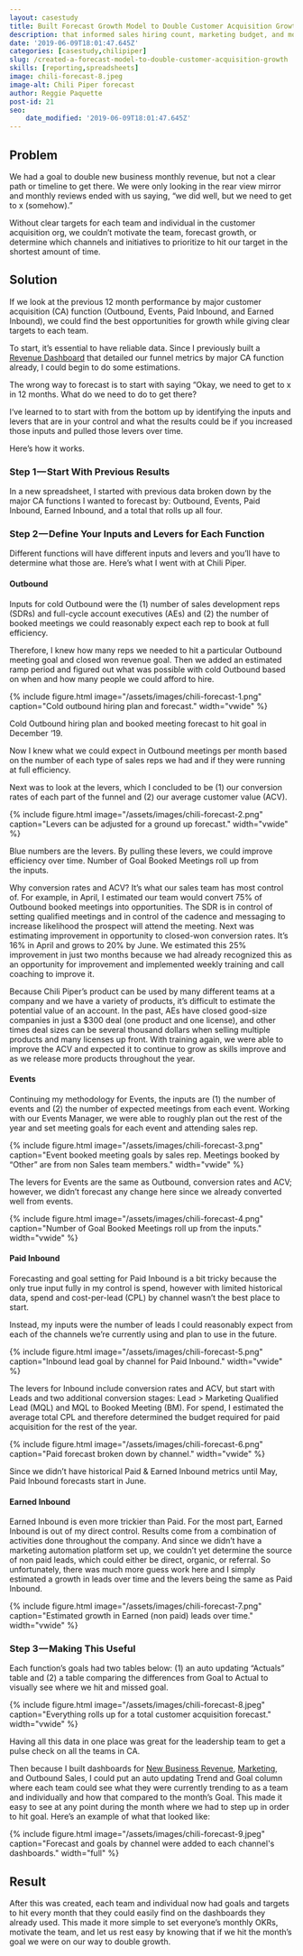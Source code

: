 ```yaml
---
layout: casestudy
title: Built Forecast Growth Model to Double Customer Acquisition Growth
description: that informed sales hiring count, marketing budget, and monthly goals for the customer acquisition team.
date: '2019-06-09T18:01:47.645Z'
categories: [casestudy,chilipiper]
slug: /created-a-forecast-model-to-double-customer-acquisition-growth
skills: [reporting,spreadsheets]
image: chili-forecast-8.jpeg
image-alt: Chili Piper forecast
author: Reggie Paquette
post-id: 21
seo:
    date_modified: '2019-06-09T18:01:47.645Z'
---
```


## Problem

We had a goal to double new business monthly revenue, but not a clear path or timeline to get there. We were only looking in the rear view mirror and monthly reviews ended with us saying, “we did well, but we need to get to x (somehow).”

Without clear targets for each team and individual in the customer acquisition org, we couldn’t motivate the team, forecast growth, or determine which channels and initiatives to prioritize to hit our target in the shortest amount of time.

## Solution

If we look at the previous 12 month performance by major customer acquisition (CA) function (Outbound, Events, Paid Inbound, and Earned Inbound), we could find the best opportunities for growth while giving clear targets to each team.

To start, it’s essential to have reliable data. Since I previously built a [Revenue Dashboard](/automating-new-business-revenue-reporting-into-google-sheets) that detailed our funnel metrics by major CA function already, I could begin to do some estimations.

The wrong way to forecast is to start with saying “Okay, we need to get to x in 12 months. What do we need to do to get there?

I‘ve learned to to start with from the bottom up by identifying the inputs and levers that are in your control and what the results could be if you increased those inputs and pulled those levers over time.

Here’s how it works.

### Step 1 — Start With Previous Results

In a new spreadsheet, I started with previous data broken down by the major CA functions I wanted to forecast by: Outbound, Events, Paid Inbound, Earned Inbound, and a total that rolls up all four.

### Step 2 — Define Your Inputs and Levers for Each Function

Different functions will have different inputs and levers and you’ll have to determine what those are. Here’s what I went with at Chili Piper.

#### Outbound

Inputs for cold Outbound were the (1) number of sales development reps (SDRs) and full-cycle account executives (AEs) and (2) the number of booked meetings we could reasonably expect each rep to book at full efficiency.

Therefore, I knew how many reps we needed to hit a particular Outbound meeting goal and closed won revenue goal. Then we added an estimated ramp period and figured out what was possible with cold Outbound based on when and how many people we could afford to hire.

{% include figure.html image="/assets/images/chili-forecast-1.png" caption="Cold outbound hiring plan and forecast." width="vwide" %}

Cold Outbound hiring plan and booked meeting forecast to hit goal in December ‘19.

Now I knew what we could expect in Outbound meetings per month based on the number of each type of sales reps we had and if they were running at full efficiency.

Next was to look at the levers, which I concluded to be (1) our conversion rates of each part of the funnel and (2) our average customer value (ACV).

{% include figure.html image="/assets/images/chili-forecast-2.png" caption="Levers can be adjusted for a ground up forecast." width="vwide" %}

Blue numbers are the levers. By pulling these levers, we could improve efficiency over time. Number of Goal Booked Meetings roll up from the inputs.

Why conversion rates and ACV? It’s what our sales team has most control of. For example, in April, I estimated our team would convert 75% of Outbound booked meetings into opportunities. The SDR is in control of setting qualified meetings and in control of the cadence and messaging to increase likelihood the prospect will attend the meeting. Next was estimating improvement in opportunity to closed-won conversion rates. It’s 16% in April and grows to 20% by June. We estimated this 25% improvement in just two months because we had already recognized this as an opportunity for improvement and implemented weekly training and call coaching to improve it.

Because Chili Piper’s product can be used by many different teams at a company and we have a variety of products, it’s difficult to estimate the potential value of an account. In the past, AEs have closed good-size companies in just a $300 deal (one product and one license), and other times deal sizes can be several thousand dollars when selling multiple products and many licenses up front. With training again, we were able to improve the ACV and expected it to continue to grow as skills improve and as we release more products throughout the year.

#### Events

Continuing my methodology for Events, the inputs are (1) the number of events and (2) the number of expected meetings from each event. Working with our Events Manager, we were able to roughly plan out the rest of the year and set meeting goals for each event and attending sales rep.

{% include figure.html image="/assets/images/chili-forecast-3.png" caption="Event booked meeting goals by sales rep. Meetings booked by “Other” are from non Sales team members." width="vwide" %}

The levers for Events are the same as Outbound, conversion rates and ACV; however, we didn’t forecast any change here since we already converted well from events.

{% include figure.html image="/assets/images/chili-forecast-4.png" caption="Number of Goal Booked Meetings roll up from the inputs." width="vwide" %}

#### Paid Inbound

Forecasting and goal setting for Paid Inbound is a bit tricky because the only true input fully in my control is spend, however with limited historical data, spend and cost-per-lead (CPL) by channel wasn’t the best place to start.

Instead, my inputs were the number of leads I could reasonably expect from each of the channels we’re currently using and plan to use in the future.

{% include figure.html image="/assets/images/chili-forecast-5.png" caption="Inbound lead goal by channel for Paid Inbound." width="vwide" %}

The levers for Inbound include conversion rates and ACV, but start with Leads and two additional conversion stages: Lead > Marketing Qualified Lead (MQL) and MQL to Booked Meeting (BM). For spend, I estimated the average total CPL and therefore determined the budget required for paid acquisition for the rest of the year.

{% include figure.html image="/assets/images/chili-forecast-6.png" caption="Paid forecast broken down by channel." width="vwide" %}

Since we didn’t have historical Paid & Earned Inbound metrics until May, Paid Inbound forecasts start in June.

#### Earned Inbound

Earned Inbound is even more trickier than Paid. For the most part, Earned Inbound is out of my direct control. Results come from a combination of activities done throughout the company. And since we didn’t have a marketing automation platform set up, we couldn’t yet determine the source of non paid leads, which could either be direct, organic, or referral. So unfortunately, there was much more guess work here and I simply estimated a growth in leads over time and the levers being the same as Paid Inbound.

{% include figure.html image="/assets/images/chili-forecast-7.png" caption="Estimated growth in Earned (non paid) leads over time." width="vwide" %}

### Step 3 — Making This Useful

Each function’s goals had two tables below: (1) an auto updating “Actuals” table and (2) a table comparing the differences from Goal to Actual to visually see where we hit and missed goal.

{% include figure.html image="/assets/images/chili-forecast-8.jpeg" caption="Everything rolls up for a total customer acquisition forecast." width="vwide" %}

Having all this data in one place was great for the leadership team to get a pulse check on all the teams in CA.

Then because I built dashboards for [New Business Revenue](/automating-new-business-revenue-reporting-into-google-sheets), [Marketing](/building-the-marketing-dashboard), and Outbound Sales, I could put an auto updating Trend and Goal column where each team could see what they were currently trending to as a team and individually and how that compared to the month’s Goal. This made it easy to see at any point during the month where we had to step up in order to hit goal. Here’s an example of what that looked like:

{% include figure.html image="/assets/images/chili-forecast-9.jpeg" caption="Forecast and goals by channel were added to each channel's dashboards." width="full" %}

## Result

After this was created, each team and individual now had goals and targets to hit every month that they could easily find on the dashboards they already used. This made it more simple to set everyone’s monthly OKRs, motivate the team, and let us rest easy by knowing that if we hit the month’s goal we were on our way to double growth.